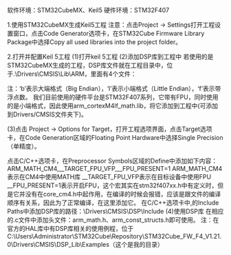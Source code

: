 ﻿软件环境：STM32CubeMX、Keil5
硬件环境：STM32F407


1.使用STM32CubeMX生成Keil5工程
注意：点击Project -> Settings打开工程设置窗口，点击Code Generator选项卡，在STM32Cube Firmware Library Package中选择Copy all used libraries into the project folder。


2.打开并配置Keil 5工程
(1)打开keil 5工程
(2)添加DSP库到工程中
若使用的是STM32CubeMX生成的工程，DSP库文件就在工程目录中，位于.\Drivers\CMSIS\Lib\ARM，里面有4个文件：

注：‘b’表示大端格式（Big Endian），‘l’表示小端格式（Little Endian），‘f’表示带浮点数。
我们目前使用的硬件平台是STM32F407系列，它带有FPU，同时使用的是小端格式，因此使用arm_cortexM4lf_math.lib，将它添加到工程中(可添加到Drivers/CMSIS文件夹下)。

(3)点击 Project -> Options for Target，打开工程选项界面，点击Target选项卡，在Code Generation区域的Floating Point Hardware中选择Single Precision（单精度）。

点击C/C++选项卡，在Preprocessor Symbols区域的Define中添加如下内容：
ARM_MATH_CM4,__TARGET_FPU_VFP,__FPU_PRESENT=1
ARM_MATH_CM4表示在CM4中使用MATH库
__TARGET_FPU_VFP表示在目标设备中使用FPU
__FPU_PRESENT=1表示开启FPU，这个宏其实在stm32f407xx.h中有定义时，但是它并没有在core_cm4.h中起作用，在编译的时候会报错，应该是跟文件的编译顺序有关系，因此为了正常编译，在这里添加它。
在C/C++选项卡中,的Include Paths中添加DSP库的路径：\Drivers\CMSIS\DSP\Include
(4)使用DSP库
在相应的.c文件中添加头文件：arm_math.h、arm_const_structs.h即可使用。
注：在官方的HAL库中有DSP库相关的使用例程，位于
C:\Users\Administrator\STM32Cube\Repository\STM32Cube_FW_F4_V1.21.0\Drivers\CMSIS\DSP_Lib\Examples（这个是我的目录）

